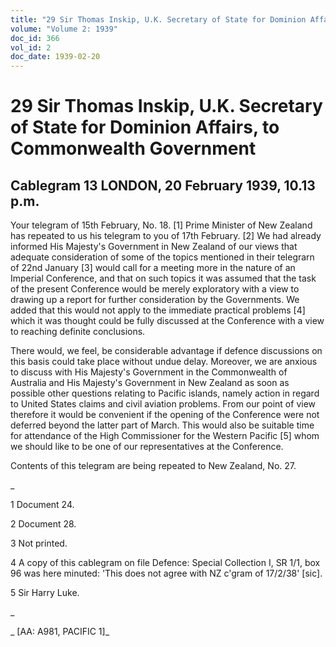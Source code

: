 ```yaml
---
title: "29 Sir Thomas Inskip, U.K. Secretary of State for Dominion Affairs, to Commonwealth Government"
volume: "Volume 2: 1939"
doc_id: 366
vol_id: 2
doc_date: 1939-02-20
---
```


# 29 Sir Thomas Inskip, U.K. Secretary of State for Dominion Affairs, to Commonwealth Government

## Cablegram 13 LONDON, 20 February 1939, 10.13 p.m.

Your telegram of 15th February, No. 18. [1] Prime Minister of New Zealand has repeated to us his telegram to you of 17th February. [2] We had already informed His Majesty's Government in New Zealand of our views that adequate consideration of some of the topics mentioned in their telegrarn of 22nd January [3] would call for a meeting more in the nature of an Imperial Conference, and that on such topics it was assumed that the task of the present Conference would be merely exploratory with a view to drawing up a report for further consideration by the Governments. We added that this would not apply to the immediate practical problems [4] which it was thought could be fully discussed at the Conference with a view to reaching definite conclusions.

There would, we feel, be considerable advantage if defence discussions on this basis could take place without undue delay. Moreover, we are anxious to discuss with His Majesty's Government in the Commonwealth of Australia and His Majesty's Government in New Zealand as soon as possible other questions relating to Pacific islands, namely action in regard to United States claims and civil aviation problems. From our point of view therefore it would be convenient if the opening of the Conference were not deferred beyond the latter part of March. This would also be suitable time for attendance of the High Commissioner for the Western Pacific [5] whom we should like to be one of our representatives at the Conference.

Contents of this telegram are being repeated to New Zealand, No. 27.

_

1 Document 24.

2 Document 28.

3 Not printed.

4 A copy of this cablegram on file Defence: Special Collection I, SR 1/1, box 96 was here minuted: 'This does not agree with NZ c'gram of 17/2/38' [sic].

5 Sir Harry Luke.

_

_ [AA: A981, PACIFIC 1]_
